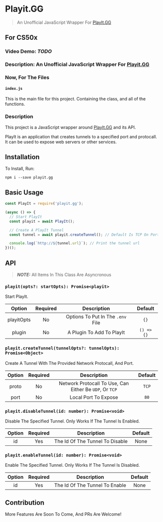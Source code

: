 # Playit.GG

> An Unofficial JavaScript Wrapper For [PlayIt.GG](https://playit.gg/)

## For CS50x

### Video Demo: **_TODO_**

### Description: An Unofficial JavaScript Wrapper For [Playit.GG](https://playit.gg/)

### Now, For The Files

#### `index.js`

This is the main file for this project. Containing the class, and all of the functions.

### Description

This project is a JavaScript wrapper around [PlayIt.GG](https://playit.gg/) and its API.

PlayIt is an application that creates tunnels to a specified port and protocall. It can be used to expose web servers or other services.

## Installation

To Install, Run:

```
npm i --save playit.gg
```

## Basic Usage

```js
const PlayIt = require('playit.gg');

(async () => {
  // Start PlayIt
  const playit = await PlayIt();

  // Create A PlayIt Tunnel
  const tunnel = await playit.createTunnel(); // Default Is TCP On Port 80

  console.log(`http://${tunnel.url}`); // Print the tunnel url
})();
```

## API

> **_NOTE:_** All Items In This Class Are Asyncronous

### `playit(opts?: startOpts): Promise<playit>`

Start PlayIt.

|   Option   | Required |            Description            |  Default   |
| :--------: | :------: | :-------------------------------: | :--------: |
| playitOpts |    No    | Options To Put In The `.env` File |    `{}`    |
|   plugin   |    No    |     A Plugin To Add To PlayIt     | `() => {}` |

### `playit.createTunnel(tunnelOpts?: tunnelOpts): Promise<Object>`

Create A Tunnel With The Provided Network Protocall, And Port.

| Option | Required |                       Description                       | Default |
| :----: | :------: | :-----------------------------------------------------: | :-----: |
| proto  |    No    | Network Protocall To Use, Can Either Be `UDP`, Or `TCP` |  `TCP`  |
|  port  |    No    |                  Local Port To Expose                   |  `80`   |

### `playit.disableTunnel(id: number): Promise<void>`

Disable The Specified Tunnel. Only Works If The Tunnel Is Enabled.

| Option | Required |           Description           | Default |
| :----: | :------: | :-----------------------------: | :-----: |
|   id   |   Yes    | The Id Of The Tunnel To Disable |  None   |

### `playit.enableTunnel(id: number): Promise<void>`

Enable The Specified Tunnel. Only Works If The Tunnel Is Disabled.

| Option | Required |          Description           | Default |
| :----: | :------: | :----------------------------: | :-----: |
|   id   |   Yes    | The Id Of The Tunnel To Enable |  None   |

## Contribution

More Features Are Soon To Come, And PRs Are Welcome!
